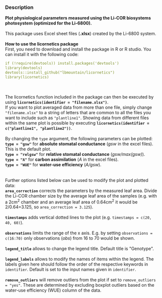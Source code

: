 ### Description

**Plot physiological parameters measured using the Li-COR biosystems photosystem (optimized for the Li-6800).**
\
\
This package uses Excel sheet files (**.xlsx**) created by the Li-6800 system.
\
\
**How to use the licornetics package**
\
First, you need to download and install the package in R or R studio.
You can install it with the following code:
```yaml
if (!require(devtools)) install.packages('devtools')
library(devtools)
devtools::install_github("lbmountain/licornetics")
library(licornetics)
```
\
\
The licornetics function included in the package can then be executed by using **`licornetics(identifier = "filename.xlsx")`**.
\
If you want to plot averaged data from more than one file, simply change `"filename.xlsx"` to a string of letters that are common to all the files you want to include such as `"plantline1"`. Showing data from different files within the same plot is possible by executing **`licornetics(identifier = c("plantline1", "plantline2"))`**.
\
\
By changing the `type` argument, the following parameters can be plotted:
\
**`type = "gsw"`** for **absolute stomatal conductance** (_gsw_ in the excel files). This is the default plot.
\
**`type = "relgsw"`** for **relative stomatal conductance** (_gsw/max(gsw)_).
\
**`type = "A"`** for **carbon assimilation** (_A_ in the excel files).
\
**`type = "WUE"`** for **water-use efficiency** (_A/gsw_).
\
\
\
Further options listed below can be used to modify the plot and plotted data:
\
**`area_correction`** corrects the parameters by the measured leaf area. Divide the Li-COR chamber size by the average leaf area of the samples (e.g. with a 2cm<sup>2</sup> chamber and an average leaf area of 0.64cm<sup>2</sup> it would be 2/0.64=3.125, so `area_correction = 3.125`).
\
\
**`timestamps`** adds vertical dotted lines to the plot (e.g. `timestamps = c(20, 40, 60)`).
\
\
**`observations`** limits the range of the x axis. E.g. by setting `observations = c(16:70)` only observations (_obs_) from 16 to 70 would be shown.
\
\
**`legend_title`** allows to change the legend title. Default title is "Genotype".
\
\
**`legend_labels`** allows to modify the names of items within the legend. The labels given here should follow the order of the respective keywords in `identifier`. Default is set to the input names given in `identifier`.
\
\
**`remove_outliers`** will remove outliers from the plot if set to `remove_outliers = "yes"`. These are determined by excluding boxplot outliers based on the water-use efficiency (WUE) column of the data.
